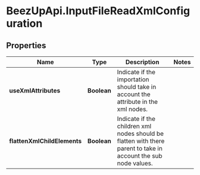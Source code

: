 # BeezUpApi.InputFileReadXmlConfiguration

## Properties
Name | Type | Description | Notes
------------ | ------------- | ------------- | -------------
**useXmlAttributes** | **Boolean** | Indicate if the importation should take in account the attribute in the xml nodes. | 
**flattenXmlChildElements** | **Boolean** | Indicate if the children xml nodes should be flatten with there parent to take in account the sub node values. | 


